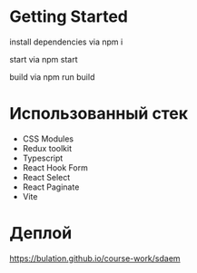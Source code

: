 # Getting Started

install dependencies via npm i

start via npm start

build via npm run build

# Использованный стек

- CSS Modules
- Redux toolkit
- Typescript
- React Hook Form
- React Select
- React Paginate
- Vite

# Деплой

https://bulation.github.io/course-work/sdaem